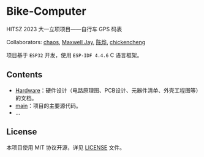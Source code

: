 # Bike-Computer

HITSZ 2023 大一立项项目——自行车 GPS 码表

Collaborators: [chaos](https://github.com/chaos0514), [Maxwell Jay](https://github.com/MaxwellJay256), [陈烨](https://github.com/CYCLECHENHUOHUA), [chickencheng](https://github.com/chickencheng)

项目基于 `ESP32` 开发，使用 `ESP-IDF 4.4.6` C 语言框架。

## Contents

- [Hardware](./Hardware)：硬件设计（电路原理图、PCB设计、元器件清单、外壳工程图等）的文档。
- [main](./main)：项目的主要源代码。
- ...

## License

本项目使用 MIT 协议开源，详见 [LICENSE](./LICENSE) 文件。